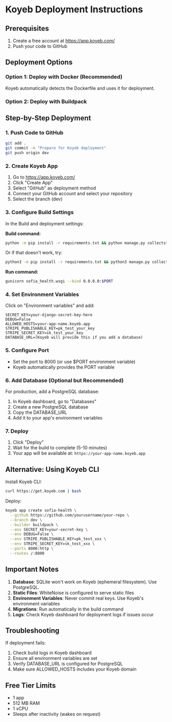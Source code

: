 # Koyeb Deployment Instructions

## Prerequisites
1. Create a free account at https://app.koyeb.com/
2. Push your code to GitHub

## Deployment Options

### Option 1: Deploy with Docker (Recommended)

Koyeb automatically detects the Dockerfile and uses it for deployment.

### Option 2: Deploy with Buildpack

## Step-by-Step Deployment

### 1. Push Code to GitHub
```bash
git add .
git commit -m "Prepare for Koyeb deployment"
git push origin dev
```

### 2. Create Koyeb App

1. Go to https://app.koyeb.com/
2. Click "Create App"
3. Select "GitHub" as deployment method
4. Connect your GitHub account and select your repository
5. Select the branch (dev)

### 3. Configure Build Settings

In the Build and deployment settings:

**Build command:**
```bash
python -m pip install -r requirements.txt && python manage.py collectstatic --noinput && python manage.py migrate
```

Or if that doesn't work, try:
```bash
python3 -m pip install -r requirements.txt && python3 manage.py collectstatic --noinput && python3 manage.py migrate
```

**Run command:**
```bash
gunicorn sofia_health.wsgi --bind 0.0.0.0:$PORT
```

### 4. Set Environment Variables

Click on "Environment variables" and add:

```
SECRET_KEY=your-django-secret-key-here
DEBUG=False
ALLOWED_HOSTS=your-app-name.koyeb.app
STRIPE_PUBLISHABLE_KEY=pk_test_your_key
STRIPE_SECRET_KEY=sk_test_your_key
DATABASE_URL=(Koyeb will provide this if you add a database)
```

### 5. Configure Port

- Set the port to 8000 (or use $PORT environment variable)
- Koyeb automatically provides the PORT variable

### 6. Add Database (Optional but Recommended)

For production, add a PostgreSQL database:
1. In Koyeb dashboard, go to "Databases"
2. Create a new PostgreSQL database
3. Copy the DATABASE_URL
4. Add it to your app's environment variables

### 7. Deploy

1. Click "Deploy"
2. Wait for the build to complete (5-10 minutes)
3. Your app will be available at: `https://your-app-name.koyeb.app`

## Alternative: Using Koyeb CLI

Install Koyeb CLI:
```bash
curl https://get.koyeb.com | bash
```

Deploy:
```bash
koyeb app create sofia-health \
  --github https://github.com/yourusername/your-repo \
  --branch dev \
  --builder buildpack \
  --env SECRET_KEY=your-secret-key \
  --env DEBUG=False \
  --env STRIPE_PUBLISHABLE_KEY=pk_test_xxx \
  --env STRIPE_SECRET_KEY=sk_test_xxx \
  --ports 8000:http \
  --routes /:8000
```

## Important Notes

1. **Database**: SQLite won't work on Koyeb (ephemeral filesystem). Use PostgreSQL.
2. **Static Files**: WhiteNoise is configured to serve static files
3. **Environment Variables**: Never commit real keys. Use Koyeb's environment variables
4. **Migrations**: Run automatically in the build command
5. **Logs**: Check Koyeb dashboard for deployment logs if issues occur

## Troubleshooting

If deployment fails:
1. Check build logs in Koyeb dashboard
2. Ensure all environment variables are set
3. Verify DATABASE_URL is configured for PostgreSQL
4. Make sure ALLOWED_HOSTS includes your Koyeb domain

## Free Tier Limits
- 1 app
- 512 MB RAM
- 1 vCPU
- Sleeps after inactivity (wakes on request)